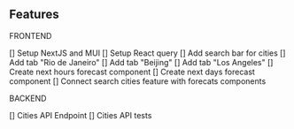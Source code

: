 ## Features

FRONTEND

[] Setup NextJS and MUI
[] Setup React query
[] Add search bar for cities
[] Add tab "Rio de Janeiro"
[] Add tab "Beijing"
[] Add tab "Los Angeles"
[] Create next hours forecast component
[] Create next days forecast component
[] Connect search cities feature with forecats components

BACKEND

[] Cities API Endpoint
[] Cities API tests
